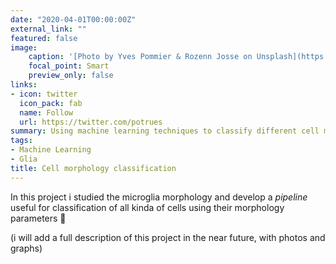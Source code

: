 ```yaml
---
date: "2020-04-01T00:00:00Z"
external_link: ""
featured: false
image:
    caption: '[Photo by Yves Pommier & Rozenn Josse on Unsplash](https://unsplash.com/photos/L7en7Lb-Ovc)'
    focal_point: Smart
    preview_only: false
links:
- icon: twitter
  icon_pack: fab
  name: Follow
  url: https://twitter.com/potrues
summary: Using machine learning techniques to classify different cell morphologies
tags:
- Machine Learning
- Glia
title: Cell morphology classification
---
```


In this project i studied the microglia morphology and develop a *pipeline* useful for classification of all kinda of cells using their morphology parameters :microscope:

(i will add a full description of this project in the near future, with photos and graphs) 